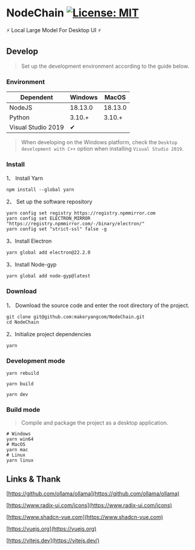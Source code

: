# NodeChain  [![License: MIT](https://img.shields.io/badge/License-MIT-yellow.svg)](https://opensource.org/licenses/MIT)

⚡ Local Large Model For Desktop UI ⚡

## Develop

> Set up the development environment according to the guide below.

### Environment

| Dependent          | Windows | MacOS   |
|--------------------|---------|---------|
| NodeJS             | 18.13.0 | 18.13.0 |
| Python             | 3.10.+  | 3.10.+  |
| Visual Studio 2019 |  ✔      |         |

> When developing on the Windows platform, check the `Desktop development with C++` option when installing `Visual Studio 2019`.

### Install

1、 Install Yarn

```shell
npm install --global yarn
```

2、 Set up the software repository

```shell
yarn config set registry https://registry.npmmirror.com
yarn config set ELECTRON_MIRROR "https://registry.npmmirror.com/-/binary/electron/"
yarn config set "strict-ssl" false -g
```

3、Install Electron

```shell
yarn global add electron@22.2.0
```

3、Install Node-gyp

```shell
yarn global add node-gyp@latest
```

### Download

1、 Download the source code and enter the root directory of the project.

```shell
git clone git@github.com:makeryangcom/NodeChain.git
cd NodeChain
```

2、Initialize project dependencies

```shell
yarn
```

### Development mode

```shell
yarn rebuild
```

```shell
yarn build
```

```shell
yarn dev
```

### Build mode

> Compile and package the project as a desktop application.

```shell
# Windows
yarn win64
# MacOS
yarn mac
# Linux
yarn linux
```

## Links & Thank

[https://github.com/ollama/ollama](https://github.com/ollama/ollama)

[https://www.radix-ui.com/icons](https://www.radix-ui.com/icons)

[https://www.shadcn-vue.com](https://www.shadcn-vue.com)

[https://vuejs.org](https://vuejs.org)

[https://vitejs.dev](https://vitejs.dev/)